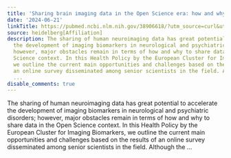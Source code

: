 ```yaml
---
title: 'Sharing brain imaging data in the Open Science era: how and why?'
date: '2024-06-21'
linkTitle: https://pubmed.ncbi.nlm.nih.gov/38906618/?utm_source=curl&utm_medium=rss&utm_campaign=pubmed-2&utm_content=1FakS-2QOkCT8HsMOQP1bCRQ4YzyumYOmxmF0moLsQ3dFB1E9V&fc=20220326224207&ff=20240622182948&v=2.18.0.post9+e462414
source: heidelberg[Affiliation]
description: The sharing of human neuroimaging data has great potential to accelerate
  the development of imaging biomarkers in neurological and psychiatric disorders;
  however, major obstacles remain in terms of how and why to share data in the Open
  Science context. In this Health Policy by the European Cluster for Imaging Biomarkers,
  we outline the current main opportunities and challenges based on the results of
  an online survey disseminated among senior scientists in the field. Although the
  ...
disable_comments: true
---
```

The sharing of human neuroimaging data has great potential to accelerate the development of imaging biomarkers in neurological and psychiatric disorders; however, major obstacles remain in terms of how and why to share data in the Open Science context. In this Health Policy by the European Cluster for Imaging Biomarkers, we outline the current main opportunities and challenges based on the results of an online survey disseminated among senior scientists in the field. Although the ...